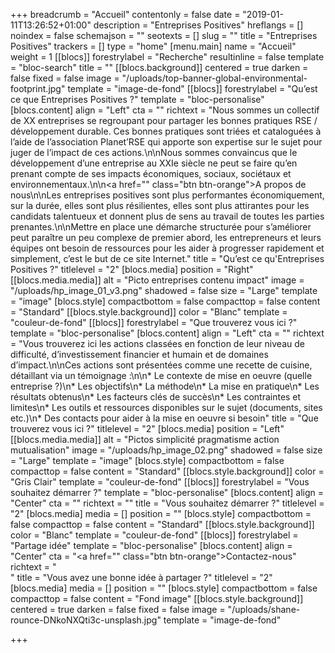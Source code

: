 +++
breadcrumb = "Accueil"
contentonly = false
date = "2019-01-11T13:26:52+01:00"
description = "Entreprises Positives"
hreflangs = []
noindex = false
schemajson = ""
seotexts = []
slug = ""
title = "Entreprises Positives"
trackers = []
type = "home"
[menu.main]
name = "Accueil"
weight = 1
[[blocs]]
forestrylabel = "Recherche"
resultinline = false
template = "bloc-search"
title = ""
[[blocs.background]]
centered = true
darken = false
fixed = false
image = "/uploads/top-banner-global-environmental-footprint.jpg"
template = "image-de-fond"
[[blocs]]
forestrylabel = "Qu’est ce que Entreprises Positives ?"
template = "bloc-personalise"
[blocs.content]
align = "Left"
cta = ""
richtext = "Nous sommes un collectif de XX entreprises se regroupant pour partager les bonnes pratiques RSE / développement durable. Ces bonnes pratiques sont triées et cataloguées à l’aide de l’association Planet’RSE qui apporte son expertise sur le sujet pour juger de l’impact de ces actions.\n\nNous sommes convaincus que le développement d’une entreprise au XXIe siècle ne peut se faire qu’en prenant compte de ses impacts économiques, sociaux, sociétaux et environnementaux.\n\n<a href=\"\" class=\"btn btn-orange\">A propos de nous</a>\n\nLes entreprises positives sont plus performantes économiquement, sur la durée, elles sont plus résilientes, elles sont plus attirantes pour les candidats talentueux et donnent plus de sens au travail de toutes les parties prenantes.\n\nMettre en place une démarche structurée pour s’améliorer peut paraître un peu complexe de premier abord, les entrepreneurs et leurs équipes ont besoin de ressources pour les aider à progresser rapidement et simplement, c’est le but de ce site Internet."
title = "Qu’est ce qu'Entreprises Positives ?"
titlelevel = "2"
[blocs.media]
position = "Right"
[[blocs.media.media]]
alt = "Picto entreprises contenu impact"
image = "/uploads/hp_image_01_v3.png"
shadowed = false
size = "Large"
template = "image"
[blocs.style]
compactbottom = false
compacttop = false
content = "Standard"
[[blocs.style.background]]
color = "Blanc"
template = "couleur-de-fond"
[[blocs]]
forestrylabel = "Que trouverez vous ici ?"
template = "bloc-personalise"
[blocs.content]
align = "Left"
cta = ""
richtext = "Vous trouverez ici les actions classées en fonction de leur niveau de difficulté, d’investissement financier et humain et de domaines d’impact.\n\nCes actions sont présentées comme une recette de cuisine, détaillant via un témoignage :\n\n* Le contexte de mise en oeuvre (quelle entreprise ?)\n* Les objectifs\n* La méthode\n* La mise en pratique\n* Les résultats obtenus\n* Les facteurs clés de succès\n* Les contraintes et limites\n* Les outils et ressources disponibles sur le sujet (documents, sites etc.)\n* Des contacts pour aider à la mise en oeuvre si besoin"
title = "Que trouverez vous ici ?"
titlelevel = "2"
[blocs.media]
position = "Left"
[[blocs.media.media]]
alt = "Pictos simplicité pragmatisme action mutualisation"
image = "/uploads/hp_image_02.png"
shadowed = false
size = "Large"
template = "image"
[blocs.style]
compactbottom = false
compacttop = false
content = "Standard"
[[blocs.style.background]]
color = "Gris Clair"
template = "couleur-de-fond"
[[blocs]]
forestrylabel = "Vous souhaitez démarrer ?"
template = "bloc-personalise"
[blocs.content]
align = "Center"
cta = ""
richtext = ""
title = "Vous souhaitez démarrer ?"
titlelevel = "2"
[blocs.media]
media = []
position = ""
[blocs.style]
compactbottom = false
compacttop = false
content = "Standard"
[[blocs.style.background]]
color = "Blanc"
template = "couleur-de-fond"
[[blocs]]
forestrylabel = "Partage idée"
template = "bloc-personalise"
[blocs.content]
align = "Center"
cta = "<a href=\"\" class=\"btn btn-orange\">Contactez-nous</a>"
richtext = "<br/>"
title = "Vous avez une bonne idée à partager ?"
titlelevel = "2"
[blocs.media]
media = []
position = ""
[blocs.style]
compactbottom = false
compacttop = false
content = "Fond image"
[[blocs.style.background]]
centered = true
darken = false
fixed = false
image = "/uploads/shane-rounce-DNkoNXQti3c-unsplash.jpg"
template = "image-de-fond"

+++
